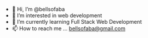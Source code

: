 - 👋 Hi, I’m @bellsofaba
- 👀 I’m interested in web development
- 🌱 I’m currently learning Full Stack Web Development 
- 📫 How to reach me ... bellsofaba@gmail.com

<!---
bellsofaba/bellsofaba is a ✨ special ✨ repository because its `README.md` (this file) appears on your GitHub profile.
You can click the Preview link to take a look at your changes.
--->
